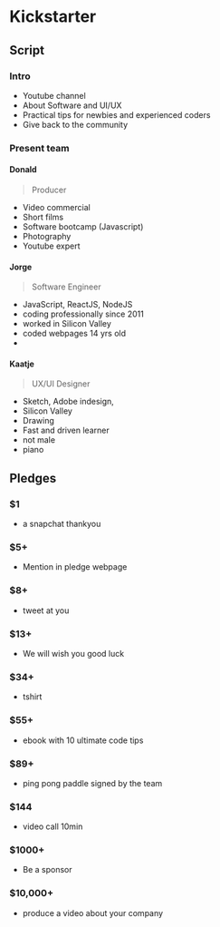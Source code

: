 # Kickstarter


## Script

### Intro

- Youtube channel
- About Software and UI/UX
- Practical tips for newbies and experienced coders
- Give back to the community

### Present team

#### Donald
> Producer

- Video commercial
- Short films
- Software bootcamp (Javascript)
- Photography
- Youtube expert

#### Jorge
> Software Engineer

- JavaScript, ReactJS, NodeJS
- coding professionally since 2011
- worked in Silicon Valley 
- coded webpages 14 yrs old
- 

#### Kaatje
> UX/UI Designer

- Sketch, Adobe indesign, 
- Silicon Valley
- Drawing
- Fast and driven learner
- not male
- piano

## Pledges
### $1
- a snapchat thankyou

### $5+
- Mention in pledge webpage

### $8+
- tweet at you

### $13+
- We will wish you good luck

### $34+
- tshirt

### $55+
- ebook with 10 ultimate code tips

### $89+
- ping pong paddle signed by the team

### $144
- video call 10min

### $1000+
- Be a sponsor

### $10,000+
- produce a video about your company


